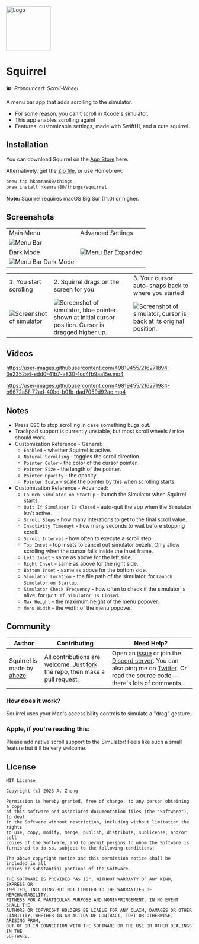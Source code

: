 <img src="Assets/Logo.png" width="120" alt="Logo">

# Squirrel

🐿️ *Pronounced: Scroll-Wheel*

A menu bar app that adds scrolling to the simulator.

- For some reason, you can't scroll in Xcode's simulator.
- This app enables scrolling again!
- Features: customizable settings, made with SwiftUI, and a cute squirrel.

## Installation

You can download Squirrel on the [App Store](https://apps.apple.com/app/squirrel-for-simulator/id1669664068) here.

Alternatively, get the [Zip file](https://github.com/aheze/Squirrel/blob/main/Squirrel.zip), or use Homebrew:

```bash
brew tap hkamran80/things
brew install hkamran80/things/squirrel
```

**Note:** Squirrel requires macOS Big Sur (11.0) or higher.

## Screenshots

<table>

<tr>
<td>
Main Menu
</td>
<td>
Advanced Settings
</td>
</tr>

<tr>
</tr>
  
<tr>
<td>
<img src="Assets/MenuBar.png" alt="Menu Bar">
</td>
<td rowspan=5>
<img src="Assets/MenuBar-Expanded.png" alt="Menu Bar Expanded">
</td>
</tr>

<tr>
</tr>
  
<tr>
<td>
Dark Mode
</td>
</tr>
  
<tr>
</tr>

  
<tr>
<td>
<img src="Assets/MenuBar-Dark.png" alt="Menu Bar Dark Mode">
</td>
</tr>
 
</table>

<table>
<tr>
<td>
1. You start scrolling
</td>
<td>
2. Squirrel drags on the screen for you
</td>
<td>
3. Your cursor auto-snaps back to where you started
</td>
</tr>
  
  
<tr>
</tr>  
  
<tr>
<td>
<img src="Assets/Simulator1.png" alt="Screenshot of simulator">
</td>
<td>
<img src="Assets/Simulator2.png" alt="Screenshot of simulator, blue pointer shown at initial cursor position. Cursor is dragged higher up.">
</td>
<td>
<img src="Assets/Simulator3.png" alt="Screenshot of simulator, cursor is back at its original position.">
</td>
</tr>
</table>

## Videos

https://user-images.githubusercontent.com/49819455/216271894-3e2352a4-edd0-41b7-a830-1cc4fb9aa15e.mp4

https://user-images.githubusercontent.com/49819455/216271984-b6672a5f-72ad-40bd-b01b-dad7059d92ae.mp4

## Notes

- Press <kbd>ESC</kbd> to stop scrolling in case something bugs out.
- Trackpad support is currently unstable, but most scroll wheels / mice should work.
- Customization Reference - General:
  - `Enabled` - whether Squirrel is active.
  - `Natural Scrolling` - toggles the scroll direction.
  - `Pointer Color` - the color of the cursor pointer.
  - `Pointer Size` - the length of the pointer.
  - `Pointer Opacity` - the opacity.
  - `Pointer Scale` - scale the pointer by this when scrolling starts.
- Customization Reference - Advanced:
  - `Launch Simulator on Startup` - launch the Simulator when Squirrel starts.
  - `Quit If Simulator Is Closed` - auto-quit the app when the Simulator isn't active.
  - `Scroll Steps` - how many interations to get to the final scroll value.
  - `Inactivity Timeouyt` - how many seconds to wait before stopping scroll.
  - `Scroll Interval` - how often to execute a scroll step.
  - `Top Inset` - top insets to cancel out simulator bezels. Only allow scrolling when the cursor falls inside the inset frame.
  - `Left Inset` - same as above for the left side.
  - `Right Inset` - same as above for the right side.
  - `Bottom Inset` - same as above for the bottom side.
  - `Simulator Location` - the file path of the simulator, for `Launch Simulator on Startup`.
  - `Simulator Check Frequency` - how often to check if the simulator is alive, for `Quit If Simulator Is Closed`.
  - `Max Height` - the maximum height of the menu popover.
  - `Menu Width` - the width of the menu popover.

## Community

Author | Contributing | Need Help?
--- | --- | ---
Squirrel is made by [aheze](https://github.com/aheze). | All contributions are welcome. Just [fork](https://github.com/aheze/Squirrel/fork) the repo, then make a pull request. | Open an [issue](https://github.com/aheze/Squirrel/issues) or join the [Discord server](https://discord.com/invite/Pmq8fYcus2). You can also ping me on [Twitter](https://twitter.com/aheze0). Or read the source code — there's lots of comments.

### How does it work?

Squirrel uses your Mac's accessibility controls to simulate a "drag" gesture.

### Apple, if you're reading this:

Please add native scroll support to the Simulator! Feels like such a small feature but it'll be very welcome.

## License

```text
MIT License

Copyright (c) 2023 A. Zheng

Permission is hereby granted, free of charge, to any person obtaining a copy
of this software and associated documentation files (the "Software"), to deal
in the Software without restriction, including without limitation the rights
to use, copy, modify, merge, publish, distribute, sublicense, and/or sell
copies of the Software, and to permit persons to whom the Software is
furnished to do so, subject to the following conditions:

The above copyright notice and this permission notice shall be included in all
copies or substantial portions of the Software.

THE SOFTWARE IS PROVIDED "AS IS", WITHOUT WARRANTY OF ANY KIND, EXPRESS OR
IMPLIED, INCLUDING BUT NOT LIMITED TO THE WARRANTIES OF MERCHANTABILITY,
FITNESS FOR A PARTICULAR PURPOSE AND NONINFRINGEMENT. IN NO EVENT SHALL THE
AUTHORS OR COPYRIGHT HOLDERS BE LIABLE FOR ANY CLAIM, DAMAGES OR OTHER
LIABILITY, WHETHER IN AN ACTION OF CONTRACT, TORT OR OTHERWISE, ARISING FROM,
OUT OF OR IN CONNECTION WITH THE SOFTWARE OR THE USE OR OTHER DEALINGS IN THE
SOFTWARE.
```
